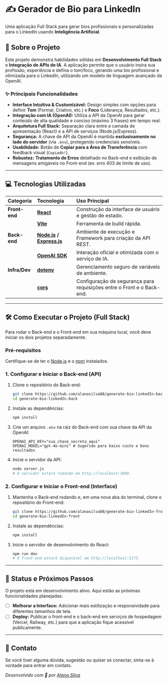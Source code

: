 # ✍️ Gerador de Bio para LinkedIn

Uma aplicação Full Stack para gerar bios profissionais e personalizadas para o LinkedIn usando **Inteligência Artificial**.

## 🚀 Sobre o Projeto

Este projeto demonstra habilidades sólidas em **Desenvolvimento Full Stack** e **Integração de APIs de IA**. A aplicação permite que o usuário insira sua profissão, experiência e defina o tom/foco, gerando uma bio profissional e otimizada para o LinkedIn, utilizando um modelo de linguagem avançado da OpenAI.

### ✨ Principais Funcionalidades

  - **Interface Intuitiva & Customizável:** Design simples com opções para definir **Tom** (Formal, Criativo, etc.) e **Foco** (Liderança, Resultados, etc.).
  - **Integração com IA (OpenAI):** Utiliza a API da OpenAI para gerar conteúdo de alta qualidade e conciso (máximo 3 frases) em tempo real.
  - **Arquitetura Full Stack:** Separação clara entre a camada de apresentação (React) e a API de serviços (Node.js/Express).
  - **Segurança:** A chave de API da OpenAI é mantida **exclusivamente no lado do servidor** (via `.env`), protegendo credenciais sensíveis.
  - **Usabilidade:** Botão de **Copiar para a Área de Transferência** com feedback visual (`Copiado!`).
  - **Robustez:** **Tratamento de Erros** detalhado no Back-end e exibição de mensagens amigáveis no Front-end (ex: erro 403 de limite de uso).

-----

## 💻 Tecnologias Utilizadas

| Categoria | Tecnologia | Uso Principal |
| :--- | :--- | :--- |
| **Front-end** | **[React](https://reactjs.org/)** | Construção da interface de usuário e gestão de estado. |
| | **[Vite](https://vitejs.dev/)** | Ferramenta de build rápida. |
| **Back-end** | **[Node.js](https://nodejs.org/) / [Express.js](https://expressjs.com/)** | Ambiente de execução e Framework para criação da API REST. |
| | **[OpenAI SDK](https://www.npmjs.com/package/openai)** | Interação oficial e otimizada com o serviço de IA. |
| **Infra/Dev** | **[dotenv](https://www.npmjs.com/package/dotenv)** | Gerenciamento seguro de variáveis de ambiente. |
| | **[cors](https://www.npmjs.com/package/cors)** | Configuração de segurança para requisições entre o Front e o Back-end. |

-----

## 🛠️ Como Executar o Projeto (Full Stack)

Para rodar o Back-end e o Front-end em sua máquina local, você deve iniciar os dois projetos separadamente.

### Pré-requisitos

Certifique-se de ter o [Node.js](https://nodejs.org/en/download/) e o [npm](https://www.npmjs.com/) instalados.

### 1\. Configurar e Iniciar o Back-end (API)

1.  Clone o repositório do Back-end:
    ```bash
    git clone https://github.com/alanasilva88/generate-bio-linkedIn-back.git
    cd generate-bio-linkedIn-back
    ```
2.  Instale as dependências:
    ```bash
    npm install
    ```
3.  Crie um arquivo `.env` na raiz do Back-end com sua chave da API da OpenAI:
    ```
    OPENAI_API_KEY="sua_chave_secreta_aqui"
    OPENAI_MODEL="gpt-4o-mini" # Sugerido para baixo custo e bons resultados
    ```
4.  Inicie o servidor da API:
    ```bash
    node server.js
    # O servidor estará rodando em http://localhost:3000.
    ```

### 2\. Configurar e Iniciar o Front-end (Interface)

1.  Mantenha o Back-end rodando e, em uma nova aba do terminal, clone o repositório do Front-end:
    ```bash
    git clone https://github.com/alanasilva88/generate-bio-linkedIn-front.git
    cd generate-bio-linkedIn-front
    ```
2.  Instale as dependências:
    ```bash
    npm install
    ```
3.  Inicie o servidor de desenvolvimento do React:
    ```bash
    npm run dev
    # O front-end estará disponível em http://localhost:5173.
    ```

-----

## 🚧 Status e Próximos Passos

O projeto está em desenvolvimento ativo. Aqui estão as próximas funcionalidades planejadas:

  - [ ] **Melhorar a Interface:** Adicionar mais estilização e responsividade para diferentes tamanhos de tela.
  - [ ] **Deploy:** Publicar o front-end e o back-end em serviços de hospedagem (Vercel, Railway, etc.) para que a aplicação fique acessível publicamente.

-----

## 🤝 Contato

Se você tiver alguma dúvida, sugestão ou quiser se conectar, sinta-se à vontade para entrar em contato.

*Desenvolvido com 💜 por [Alana Silva](https://www.linkedin.com/in/alana-soares-silva)*
